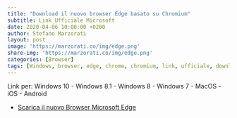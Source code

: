 ```yaml
---
title: "Download il nuovo browser Edge basato su Chromium"
subtitle: Link Ufficiale Microsoft
date: 2020-04-06 10:00:00 +0200
author: Stefano Marzorati
layout: post
image: 'https://marzorati.co/img/edge.png'
share-img: 'https://marzorati.co/img/edge.png'
categories: [Browser]
tags: [Windows, browser, edge, chrome, chromium, link, ufficiale, download]
---
```

Link per: Windows 10 - Windows 8.1 - Windows 8 - Windows 7 - MacOS - iOS - Android   

* <a href="https://www.microsoft.com/it-it/edge/?form=MA13DE&OCID=MA13DE" target="_blank">Scarica il nuovo Browser Microsoft Edge</a>
